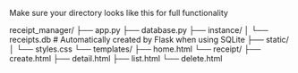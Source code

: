 Make sure your directory looks like this for full functionality

receipt_manager/
├── app.py
├── database.py
├── instance/
│   └── receipts.db  # Automatically created by Flask when using SQLite
├── static/
│   └── styles.css
└── templates/
    ├── home.html
    └── receipt/
        ├── create.html
        ├── detail.html
        ├── list.html
        └── delete.html
